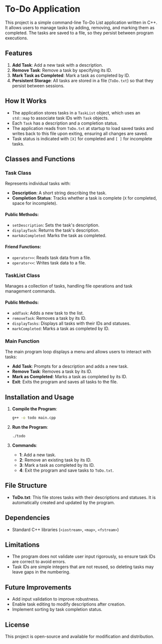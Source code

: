 # To-Do Application

This project is a simple command-line To-Do List application written in C++. It allows users to manage tasks by adding, removing, and marking them as completed. The tasks are saved to a file, so they persist between program executions.

## Features

1. **Add Task**: Add a new task with a description.
2. **Remove Task**: Remove a task by specifying its ID.
3. **Mark Task as Completed**: Mark a task as completed by ID.
4. **Persistent Storage**: All tasks are stored in a file (`ToDo.txt`) so that they persist between sessions.

## How It Works

- The application stores tasks in a `TaskList` object, which uses an `std::map` to associate task IDs with `Task` objects.
- Each `Task` has a description and a completion status.
- The application reads from `ToDo.txt` at startup to load saved tasks and writes back to this file upon exiting, ensuring all changes are saved.
- Task status is indicated with `[X]` for completed and `[ ]` for incomplete tasks.

## Classes and Functions

### Task Class
Represents individual tasks with:
- **Description**: A short string describing the task.
- **Completion Status**: Tracks whether a task is complete (`X` for completed, space for incomplete).
  
#### Public Methods:
- `setDescription`: Sets the task's description.
- `displayTask`: Returns the task's description.
- `markAsCompleted`: Marks the task as completed.

#### Friend Functions:
- `operator>>`: Reads task data from a file.
- `operator<<`: Writes task data to a file.

### TaskList Class
Manages a collection of tasks, handling file operations and task management commands.
  
#### Public Methods:
- `addTask`: Adds a new task to the list.
- `removeTask`: Removes a task by its ID.
- `displayTasks`: Displays all tasks with their IDs and statuses.
- `markCompleted`: Marks a task as completed by ID.

### Main Function
The main program loop displays a menu and allows users to interact with tasks:
- **Add Task**: Prompts for a description and adds a new task.
- **Remove Task**: Removes a task by its ID.
- **Mark as Completed**: Marks a task as completed by its ID.
- **Exit**: Exits the program and saves all tasks to the file.

## Installation and Usage

1. **Compile the Program**: 
   ```bash
   g++ -o todo main.cpp
   ```

2. **Run the Program**:
   ```bash
   ./todo
   ```

3. **Commands**:
   - **1**: Add a new task.
   - **2**: Remove an existing task by its ID.
   - **3**: Mark a task as completed by its ID.
   - **4**: Exit the program and save tasks to `ToDo.txt`.

## File Structure

- **ToDo.txt**: This file stores tasks with their descriptions and statuses. It is automatically created and updated by the program.

## Dependencies

- Standard C++ libraries (`<iostream>`, `<map>`, `<fstream>`)

## Limitations

- The program does not validate user input rigorously, so ensure task IDs are correct to avoid errors.
- Task IDs are simple integers that are not reused, so deleting tasks may leave gaps in the numbering.

## Future Improvements

- Add input validation to improve robustness.
- Enable task editing to modify descriptions after creation.
- Implement sorting by task completion status.

## License

This project is open-source and available for modification and distribution.
